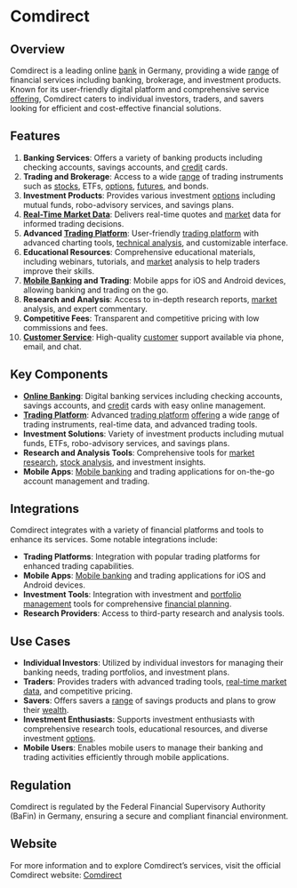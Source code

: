 # Comdirect

## Overview
Comdirect is a leading online [bank](../b/bank.md) in Germany, providing a wide [range](../r/range.md) of financial services including banking, brokerage, and investment products. Known for its user-friendly digital platform and comprehensive service [offering](../o/offering.md), Comdirect caters to individual investors, traders, and savers looking for efficient and cost-effective financial solutions.

## Features
1. **Banking Services**: Offers a variety of banking products including checking accounts, savings accounts, and [credit](../c/credit.md) cards.
2. **Trading and Brokerage**: Access to a wide [range](../r/range.md) of trading instruments such as [stocks](../s/stock.md), ETFs, [options](../o/options.md), [futures](../f/futures.md), and bonds.
3. **Investment Products**: Provides various investment [options](../o/options.md) including mutual funds, robo-advisory services, and savings plans.
4. **[Real-Time Market Data](../r/real-time_market_data.md)**: Delivers real-time quotes and [market](../m/market.md) data for informed trading decisions.
5. **Advanced [Trading Platform](../t/trading_platform.md)**: User-friendly [trading platform](../t/trading_platform.md) with advanced charting tools, [technical analysis](../t/technical_analysis.md), and customizable interface.
6. **Educational Resources**: Comprehensive educational materials, including webinars, tutorials, and [market](../m/market.md) analysis to help traders improve their skills.
7. **[Mobile Banking](../m/mobile_banking.md) and Trading**: Mobile apps for iOS and Android devices, allowing banking and trading on the go.
8. **Research and Analysis**: Access to in-depth research reports, [market](../m/market.md) analysis, and expert commentary.
9. **Competitive Fees**: Transparent and competitive pricing with low commissions and fees.
10. **[Customer Service](../c/customer_service.md)**: High-quality [customer](../c/customer.md) support available via phone, email, and chat.

## Key Components
- **[Online Banking](../o/online_banking.md)**: Digital banking services including checking accounts, savings accounts, and [credit](../c/credit.md) cards with easy online management.
- **[Trading Platform](../t/trading_platform.md)**: Advanced [trading platform](../t/trading_platform.md) [offering](../o/offering.md) a wide [range](../r/range.md) of trading instruments, real-time data, and advanced trading tools.
- **Investment Solutions**: Variety of investment products including mutual funds, ETFs, robo-advisory services, and savings plans.
- **Research and Analysis Tools**: Comprehensive tools for [market research](../m/market_research.md), [stock analysis](../s/stock_analysis.md), and investment insights.
- **Mobile Apps**: [Mobile banking](../m/mobile_banking.md) and trading applications for on-the-go account management and trading.

## Integrations
Comdirect integrates with a variety of financial platforms and tools to enhance its services. Some notable integrations include:

- **Trading Platforms**: Integration with popular trading platforms for enhanced trading capabilities.
- **Mobile Apps**: [Mobile banking](../m/mobile_banking.md) and trading applications for iOS and Android devices.
- **Investment Tools**: Integration with investment and [portfolio management](../p/portfolio_management.md) tools for comprehensive [financial planning](../f/financial_planning.md).
- **Research Providers**: Access to third-party research and analysis tools.

## Use Cases
- **Individual Investors**: Utilized by individual investors for managing their banking needs, trading portfolios, and investment plans.
- **Traders**: Provides traders with advanced trading tools, [real-time market data](../r/real-time_market_data.md), and competitive pricing.
- **Savers**: Offers savers a [range](../r/range.md) of savings products and plans to grow their [wealth](../w/wealth.md).
- **Investment Enthusiasts**: Supports investment enthusiasts with comprehensive research tools, educational resources, and diverse investment [options](../o/options.md).
- **Mobile Users**: Enables mobile users to manage their banking and trading activities efficiently through mobile applications.

## Regulation
Comdirect is regulated by the Federal Financial Supervisory Authority (BaFin) in Germany, ensuring a secure and compliant financial environment.

## Website
For more information and to explore Comdirect’s services, visit the official Comdirect website: [Comdirect](https://www.comdirect.de)
